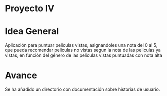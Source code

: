 # Proyecto IV

# Idea General

Aplicación para puntuar peliculas vistas, asignandoles una nota del 0 al 5, que pueda recomendar peliculas no vistas segun la nota de las peliculas ya vistas, en función del género de las peliculas vistas puntuadas con nota alta

# Avance

Se ha añadido un directorio con documentación sobre historias de usuario.
